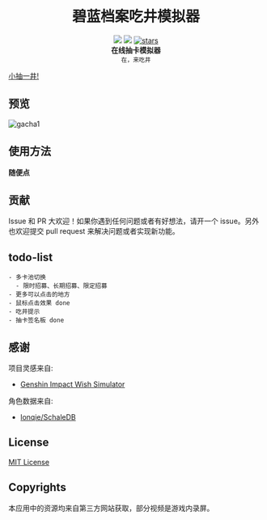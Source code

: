 <h1 align="center">碧蓝档案吃井模拟器</h1>

<div align="center">
    <img src="https://img.shields.io/github/last-commit/u1805/blue-archive-gacha-simulator/main">
    <img src="https://img.shields.io/github/languages/top/U1805/blue-archive-gacha-simulator" >
    <a href="https://star-history.com/#U1805/blue-archive-gacha-simulator"> 
      <img src="https://img.shields.io/github/stars/U1805/blue-archive-gacha-simulator" alt="stars"> 
    </a>
</div>

<div align="center">
  <strong>在线抽卡模拟器</strong><br>
  <sub>在，来吃井</sub>
</div>


[小抽一井!](https://u1805.github.io/blue-archive-gacha-simulator)

## 预览

![gacha1](https://github.com/U1805/blue-archive-gacha-simulator/assets/45514638/4e758b1d-71b0-4364-ace4-953bf6eeb91f)

## 使用方法

**随便点**

## 贡献

Issue 和 PR 大欢迎！如果你遇到任何问题或者有好想法，请开一个 issue。另外也欢迎提交 pull request 来解决问题或者实现新功能。

## todo-list
```
- 多卡池切换
  - 限时招募、长期招募、限定招募
- 更多可以点击的地方
- 鼠标点击效果 done
- 吃井提示
- 抽卡签名板 done
```

## 感谢

项目灵感来自:

- [Genshin Impact Wish Simulator](https://github.com/uzair-ashraf/genshin-impact-wish-simulator/)

角色数据来自:

- [lonqie/SchaleDB](https://github.com/lonqie/SchaleDB)

## License
[MIT License](./LICENSE)

## Copyrights

本应用中的资源均来自第三方网站获取，部分视频是游戏内录屏。
